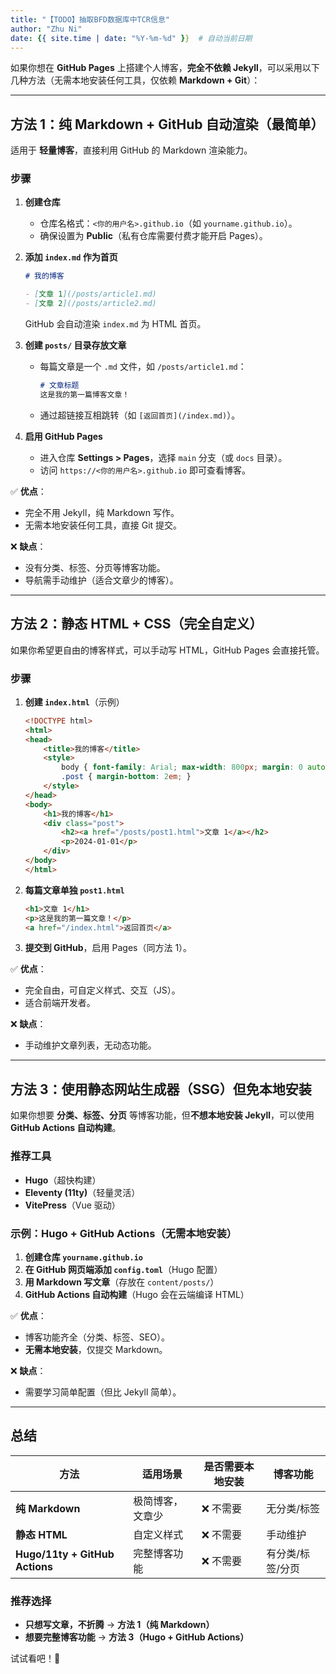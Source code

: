 ```yaml
---
title: "【TODO】抽取BFD数据库中TCR信息"
author: "Zhu Ni"
date: {{ site.time | date: "%Y-%m-%d" }}  # 自动当前日期
---
```


如果你想在 **GitHub Pages** 上搭建个人博客，**完全不依赖 Jekyll**，可以采用以下几种方法（无需本地安装任何工具，仅依赖 **Markdown + Git**）：  

---

## **方法 1：纯 Markdown + GitHub 自动渲染**（最简单）
适用于 **轻量博客**，直接利用 GitHub 的 Markdown 渲染能力。  

### **步骤**
1. **创建仓库**  
   - 仓库名格式：`<你的用户名>.github.io`（如 `yourname.github.io`）。  
   - 确保设置为 **Public**（私有仓库需要付费才能开启 Pages）。  

2. **添加 `index.md` 作为首页**  
   ```markdown
   # 我的博客

   - [文章 1](/posts/article1.md)
   - [文章 2](/posts/article2.md)
   ```
   GitHub 会自动渲染 `index.md` 为 HTML 首页。

3. **创建 `posts/` 目录存放文章**  
   - 每篇文章是一个 `.md` 文件，如 `/posts/article1.md`：
     ```markdown
     # 文章标题
     这是我的第一篇博客文章！
     ```
   - 通过超链接互相跳转（如 `[返回首页](/index.md)`）。

4. **启用 GitHub Pages**  
   - 进入仓库 **Settings > Pages**，选择 `main` 分支（或 `docs` 目录）。  
   - 访问 `https://<你的用户名>.github.io` 即可查看博客。

✅ **优点**：  
- 完全不用 Jekyll，纯 Markdown 写作。  
- 无需本地安装任何工具，直接 Git 提交。  

❌ **缺点**：  
- 没有分类、标签、分页等博客功能。  
- 导航需手动维护（适合文章少的博客）。  

---

## **方法 2：静态 HTML + CSS（完全自定义）**
如果你希望更自由的博客样式，可以手动写 HTML，GitHub Pages 会直接托管。  

### **步骤**
1. **创建 `index.html`**（示例）  
   ```html
   <!DOCTYPE html>
   <html>
   <head>
       <title>我的博客</title>
       <style>
           body { font-family: Arial; max-width: 800px; margin: 0 auto; }
           .post { margin-bottom: 2em; }
       </style>
   </head>
   <body>
       <h1>我的博客</h1>
       <div class="post">
           <h2><a href="/posts/post1.html">文章 1</a></h2>
           <p>2024-01-01</p>
       </div>
   </body>
   </html>
   ```
2. **每篇文章单独 `post1.html`**  
   ```html
   <h1>文章 1</h1>
   <p>这是我的第一篇文章！</p>
   <a href="/index.html">返回首页</a>
   ```
3. **提交到 GitHub**，启用 Pages（同方法 1）。  

✅ **优点**：  
- 完全自由，可自定义样式、交互（JS）。  
- 适合前端开发者。  

❌ **缺点**：  
- 手动维护文章列表，无动态功能。  

---

## **方法 3：使用静态网站生成器（SSG）但免本地安装**
如果你想要 **分类、标签、分页** 等博客功能，但**不想本地安装 Jekyll**，可以使用 **GitHub Actions 自动构建**。  

### **推荐工具**
- **Hugo**（超快构建）  
- **Eleventy (11ty)**（轻量灵活）  
- **VitePress**（Vue 驱动）  

### **示例：Hugo + GitHub Actions（无需本地安装）**
1. **创建仓库 `yourname.github.io`**  
2. **在 GitHub 网页端添加 `config.toml`**（Hugo 配置）  
3. **用 Markdown 写文章**（存放在 `content/posts/`）  
4. **GitHub Actions 自动构建**（Hugo 会在云端编译 HTML）  

✅ **优点**：  
- 博客功能齐全（分类、标签、SEO）。  
- **无需本地安装**，仅提交 Markdown。  

❌ **缺点**：  
- 需要学习简单配置（但比 Jekyll 简单）。  

---

## **总结**
| 方法 | 适用场景 | 是否需要本地安装 | 博客功能 |
|------|---------|----------------|----------|
| **纯 Markdown** | 极简博客，文章少 | ❌ 不需要 | 无分类/标签 |
| **静态 HTML** | 自定义样式 | ❌ 不需要 | 手动维护 |
| **Hugo/11ty + GitHub Actions** | 完整博客功能 | ❌ 不需要 | 有分类/标签/分页 |

### **推荐选择**
- **只想写文章，不折腾** → **方法 1（纯 Markdown）**  
- **想要完整博客功能** → **方法 3（Hugo + GitHub Actions）**  

试试看吧！🚀